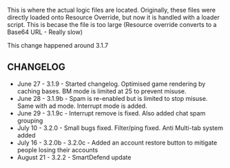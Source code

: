 This is where the actual logic files are located. Originally, these files were directly loaded onto Resource Override, but now it is handled with a loader script. This is becase the file is too large (Resource override converts to a Base64 URL - Really slow)


This change happened around 3.1.7


## CHANGELOG

 - June 27 - 3.1.9 - Started changelog. Optimised game rendering by caching bases. BM mode is limited at 25 to prevent misuse.
 - June 28 - 3.1.9b - Spam is re-enabled but is limited to stop misuse. Same with ad mode. Interrupt mode is added.
 - June 29 - 3.1.9c - Interrupt remove is fixed. Also added chat spam grouping
 - July 10 - 3.2.0 - Small bugs fixed. Filter/ping fixed. Anti Multi-tab system added
 - July 16 - 3.2.0b - 3.2.0c - Added an account restore button to mitigate people losing their accounts
 - August 21 - 3.2.2 - SmartDefend update
